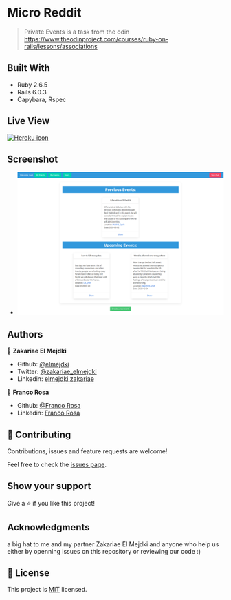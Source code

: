 # Micro Reddit

>  Private Events is a task from the odin https://www.theodinproject.com/courses/ruby-on-rails/lessons/associations

## Built With

- Ruby 2.6.5
- Rails 6.0.3
- Capybara, Rspec 

## Live View
<a href="https://morning-inlet-11353.herokuapp.com/">

<img src="https://atomrace.com/blog/wp-content/uploads/2016/02/heroku-logo-trans.png"     alt="Heroku icon" style="width: 400px;" />

</a>

## Screenshot
-  ![Screenshot - Private events](./app/assets/images/screenshot.png)


## Authors

👤 **Zakariae El Mejdki**

- Github: [@elmejdki](https://github.com/elmejdki)
- Twitter: [@zakariae_elmejdki](https://www.linkedin.com/in/zakariaeelmejdki)
- Linkedin: [elmejdki zakariae](https://twitter.com/zakariaemejdki)

👤 **Franco Rosa**

- Github: [@Franco Rosa](https://github.com/FrancoRosa)
- Linkedin: [Franco Rosa](https://www.linkedin.com/in/franco-rosa-79972119b/)

## 🤝 Contributing

Contributions, issues and feature requests are welcome!

Feel free to check the [issues page](https://github.com/elmejdki/TubeClone/issues).

## Show your support

Give a ⭐️ if you like this project!

## Acknowledgments

a big hat to me and my partner Zakariae El Mejdki and anyone who help us either by openning issues on this repository or reviewing our code :)

## 📝 License

This project is [MIT](lic.url) licensed.